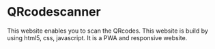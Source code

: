 # QRcodescanner 
This website enables you to scan the QRcodes.
This website is build by using html5, css, javascript.
It is a PWA and responsive website.
